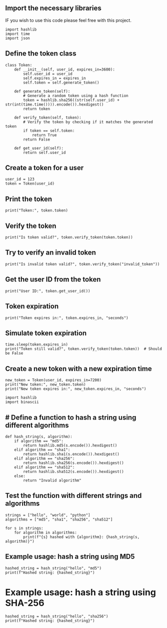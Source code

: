 ## Import the necessary libraries
IF you wish to use this code please feel free with this project.

```
import hashlib
import time
import json
```
## Define the token class
```
class Token:
    def __init__(self, user_id, expires_in=3600):
        self.user_id = user_id
        self.expires_in = expires_in
        self.token = self.generate_token()

    def generate_token(self):
        # Generate a random token using a hash function
        token = hashlib.sha256((str(self.user_id) + str(int(time.time()))).encode()).hexdigest()
        return token

    def verify_token(self, token):
        # Verify the token by checking if it matches the generated token
        if token == self.token:
            return True
        return False

    def get_user_id(self):
        return self.user_id
```
## Create a token for a user
```
user_id = 123
token = Token(user_id)
```

## Print the token
```
print("Token:", token.token)
```
## Verify the token
```
print("Is token valid?", token.verify_token(token.token))
```
## Try to verify an invalid token
```
print("Is invalid token valid?", token.verify_token("invalid_token"))
```
## Get the user ID from the token
```
print("User ID:", token.get_user_id())
```
## Token expiration
```
print("Token expires in:", token.expires_in, "seconds")
```
## Simulate token expiration
```
time.sleep(token.expires_in)
print("Token still valid?", token.verify_token(token.token))  # Should be False
```
## Create a new token with a new expiration time
```
new_token = Token(user_id, expires_in=7200)
print("New token:", new_token.token)
print("New token expires in:", new_token.expires_in, "seconds")
```

```
import hashlib
import binascii
```
## # Define a function to hash a string using different algorithms
```
def hash_string(s, algorithm):
    if algorithm == "md5":
        return hashlib.md5(s.encode()).hexdigest()
    elif algorithm == "sha1":
        return hashlib.sha1(s.encode()).hexdigest()
    elif algorithm == "sha256":
        return hashlib.sha256(s.encode()).hexdigest()
    elif algorithm == "sha512":
        return hashlib.sha512(s.encode()).hexdigest()
    else:
        return "Invalid algorithm"
```
## Test the function with different strings and algorithms
```
strings = ["hello", "world", "python"]
algorithms = ["md5", "sha1", "sha256", "sha512"]

for s in strings:
    for algorithm in algorithms:
        print(f"{s} hashed with {algorithm}: {hash_string(s, algorithm)}")
```
## Example usage: hash a string using MD5
```
hashed_string = hash_string("hello", "md5")
print(f"Hashed string: {hashed_string}")
```
# Example usage: hash a string using SHA-256
```
hashed_string = hash_string("hello", "sha256")
print(f"Hashed string: {hashed_string}")
```
